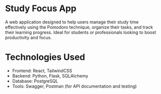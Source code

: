 # Study Focus App
A web application designed to help users manage their study time effectively using the Pomodoro technique, organize their tasks, and track their learning progress. Ideal for students or professionals looking to boost productivity and focus.

# Technologies Used
* Frontend: React, TailwindCSS
* Backend: Python, Flask, SQLAlchemy
* Database: PostgreSQL
* Tools: Swagger, Postman (for API documentation and testing)
